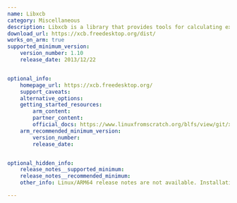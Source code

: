 ```yaml
---
name: Libxcb
category: Miscellaneous
description: Libxcb is a library that provides tools for calculating exchange-correlation functionals used in density functional theory (DFT). It aims to enhance performance and flexibility in electronic structure simulations.
download_url: https://xcb.freedesktop.org/dist/
works_on_arm: true
supported_minimum_version:
    version_number: 1.10
    release_date: 2013/12/22


optional_info:
    homepage_url: https://xcb.freedesktop.org/
    support_caveats:
    alternative_options:
    getting_started_resources:
        arm_content:
        partner_content:
        official_docs: https://www.linuxfromscratch.org/blfs/view/git/x/libxcb.html
    arm_recommended_minimum_version:
        version_number:
        release_date:


optional_hidden_info:
    release_notes__supported_minimum:
    release_notes__recommended_minimum:
    other_info: Linux/ARM64 release notes are not available. Installation and Testing were done using "apt-get install libxcb1". The minimum version of libxcb1 1.10 corresponds to ubuntu:14.04 and 1.14 to ubuntu:22.04.

---
```

